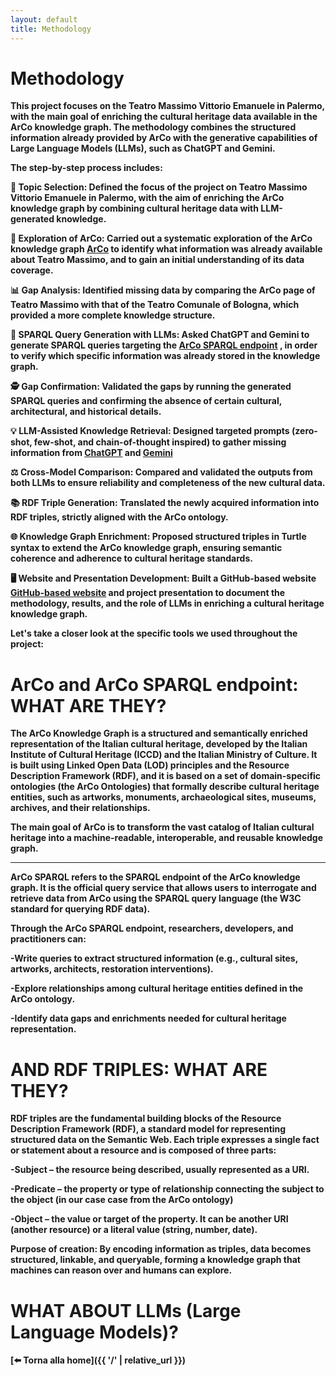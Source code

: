 ```yaml
---
layout: default
title: Methodology
---
```


# <strong>Methodology<strong>


This project focuses on the Teatro Massimo Vittorio Emanuele in Palermo, with the main goal of enriching the cultural heritage data available in the ArCo knowledge graph. The methodology combines the structured information already provided by ArCo with the generative capabilities of Large Language Models (LLMs), such as ChatGPT and Gemini.

The step-by-step process includes: 

🎯 **Topic Selection**: Defined the focus of the project on Teatro Massimo Vittorio Emanuele in Palermo, with the aim of enriching the ArCo knowledge graph by combining cultural heritage data with LLM-generated knowledge.

🔎 **Exploration of ArCo**: Carried out a systematic exploration of the ArCo knowledge graph [ArCo](http://wit.istc.cnr.it/arco)
 to identify what information was already available about Teatro Massimo, and to gain an initial understanding of its data coverage.

📊 **Gap Analysis**: Identified missing data by comparing the ArCo page of Teatro Massimo with that of the Teatro Comunale of Bologna, which provided a more complete knowledge structure.

🤖 **SPARQL Query Generation with LLMs**: Asked ChatGPT and Gemini to generate SPARQL queries targeting the [ArCo SPARQL endpoint](https://dati.cultura.gov.it/sparql)
, in order to verify which specific information was already stored in the knowledge graph.

🕵️ **Gap Confirmation**: Validated the gaps by running the generated SPARQL queries and confirming the absence of certain cultural, architectural, and historical details.

💡 **LLM-Assisted Knowledge Retrieval**: Designed targeted prompts (zero-shot, few-shot, and chain-of-thought inspired) to gather missing information from [ChatGPT](https://chatgpt.com/)
 and [Gemini](https://gemini.google.com/app)


⚖️ **Cross-Model Comparison**: Compared and validated the outputs from both LLMs to ensure reliability and completeness of the new cultural data.

📚 **RDF Triple Generation**: Translated the newly acquired information into RDF triples, strictly aligned with the ArCo ontology.

🌐 **Knowledge Graph Enrichment**: Proposed structured triples in Turtle syntax to extend the ArCo knowledge graph, ensuring semantic coherence and adherence to cultural heritage standards.

🖥️ **Website and Presentation Development**: Built a GitHub-based website [GitHub-based website](https://github.com/2025-ilaria/project-)
and project presentation to document the methodology, results, and the role of LLMs in enriching a cultural heritage knowledge graph.


Let's take a closer look at the specific tools we used throughout the project: 

# <strong>ArCo and ArCo SPARQL endpoint: WHAT ARE THEY?<strong>

The **ArCo Knowledge Graph** is a structured and semantically enriched representation of the Italian cultural heritage, developed by the Italian Institute of Cultural Heritage (ICCD) and the Italian Ministry of Culture.
It is built using Linked Open Data (LOD) principles and the Resource Description Framework (RDF), and it is based on a set of domain-specific ontologies (the ArCo Ontologies) that formally describe cultural heritage entities, such as artworks, monuments, archaeological sites, museums, archives, and their relationships.

The main goal of ArCo is to transform the vast catalog of Italian cultural heritage into a machine-readable, interoperable, and reusable knowledge graph. 

---

**ArCo SPARQL** refers to the SPARQL endpoint of the ArCo knowledge graph. It is the official query service that allows users to interrogate and retrieve data from ArCo using the SPARQL query language (the W3C standard for querying RDF data).

Through the ArCo SPARQL endpoint, researchers, developers, and practitioners can:

-Write queries to extract structured information (e.g., cultural sites, artworks, architects, restoration interventions).

-Explore relationships among cultural heritage entities defined in the ArCo ontology.

-Identify data gaps and enrichments needed for cultural heritage representation.

# <strong>AND RDF TRIPLES: WHAT ARE THEY?<strong>

RDF triples are the fundamental building blocks of the Resource Description Framework (RDF), a standard model for representing structured data on the Semantic Web. Each triple expresses a single fact or statement about a resource and is composed of three parts:

-Subject – the resource being described, usually represented as a URI.

-Predicate – the property or type of relationship connecting the subject to the object (in our case case from the ArCo ontology)

-Object – the value or target of the property. It can be another URI (another resource) or a literal value (string, number, date).

Purpose of creation: By encoding information as triples, data becomes structured, linkable, and queryable, forming a knowledge graph that machines can reason over and humans can explore.


# <strong>WHAT ABOUT LLMs (Large Language Models)?<strong>





[⬅️ Torna alla home]({{ '/' | relative_url }})

